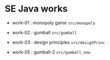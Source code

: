 # SE Java works
- work-01 : monopoly game
  `src/monopoly`
- work-02 : gumball
  `src/gumball`
- work-03 : design principles
  `src/designPrinc`

- work-05 : gumball-2
  `src/gumball_new`
